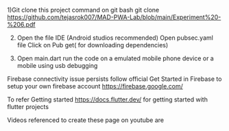 1)Git clone this project 
  command on git bash 
  git clone https://github.com/tejasrok007/MAD-PWA-Lab/blob/main/Experiment%20-%206.pdf

2) Open the file IDE (Android studios recommended)
   Open pubsec.yaml file
   Click on Pub get( for downloading dependencies)

3) Open main.dart
   run the code on a emulated mobile phone device or a mobile using usb debugging

Firebase connectivity issue persists follow official Get Started in Firebase to setup your own firebase account
https://firebase.google.com/   

To refer Getting started 
https://docs.flutter.dev/ for getting started with flutter projects


Videos referenced to create these page on youtube are

